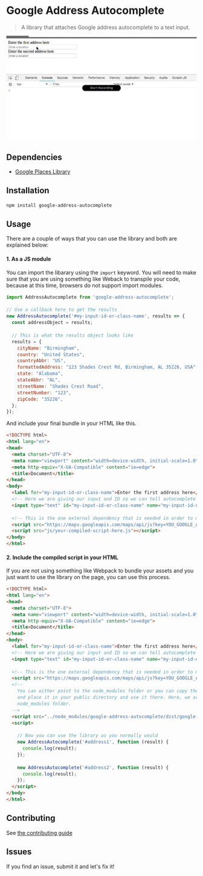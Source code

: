 # Google Address Autocomplete
> A library that attaches Google address autocomplete to a text input.

![screenshot](screenshot.gif)

## Dependencies
- [Google Places Library](https://maps.googleapis.com/maps/api/js?key=YOU_GOOGLE_API_KEY_GOES_HERE&libraries=places)

## Installation
```bash
npm install google-address-autocomplete
```

## Usage
There are a couple of ways that you can use the library and both are explained below:

#### 1. As a JS module
You can import the libarary using the `import` keyword. You will need to make sure that you are using something like Weback to transpile your code, because at this time, browsers do not support import modules.

```JavaScript
import AddressAutocomplete from 'google-address-autocomplete';

// Use a callback here to get the results
new AddressAutocomplete('#my-input-id-or-class-name', results => {
  const addressObject = results;

  // This is what the results object looks like
  results = {
    cityName: "Birmingham",
    country: "United States",
    countryAbbr: "US",
    formattedAddress: "123 Shades Crest Rd, Birmingham, AL 35226, USA",
    state: "Alabama",
    stateAbbr: "AL",
    streetName: "Shades Crest Road",
    streetNumber: "123",
    zipCode: "35226",
  };
});
```
And include your final bundle in your HTML like this.
```HTML
<!DOCTYPE html>
<html lang="en">
<head>
  <meta charset="UTF-8">
  <meta name="viewport" content="width=device-width, initial-scale=1.0">
  <meta http-equiv="X-UA-Compatible" content="ie=edge">
  <title>Document</title>
</head>
<body>
  <label for="my-input-id-or-class-name">Enter the first address here</label>
  <!-- Here we are giving our input and ID so we can tell autocomplete where to work -->
  <input type="text" id="my-input-id-or-class-name" name="my-input-id-or-class-name" />

  <!-- This is the one external dependency that is needed in order to make this package work -->
  <script src="https://maps.googleapis.com/maps/api/js?key=YOU_GOOGLE_API_KEY_GOES_HERE&libraries=places"></script>
  <script src="js/your-compiled-script-here.js"></script>
</body>
</html>
```

#### 2. Include the compiled script in your HTML
If you are not using something like Webpack to bundle your assets and you just want to use the library on the page, you can use this process.
```HTML
<!DOCTYPE html>
<html lang="en">
<head>
  <meta charset="UTF-8">
  <meta name="viewport" content="width=device-width, initial-scale=1.0">
  <meta http-equiv="X-UA-Compatible" content="ie=edge">
  <title>Document</title>
</head>
<body>
  <label for="my-input-id-or-class-name">Enter the first address here</label>
  <!-- Here we are giving our input and ID so we can tell autocomplete where to work -->
  <input type="text" id="my-input-id-or-class-name" name="my-input-id-or-class-name" />

  <!-- This is the one external dependency that is needed in order to make this package work -->
  <script src="https://maps.googleapis.com/maps/api/js?key=YOU_GOOGLE_API_KEY_GOES_HERE&libraries=places"></script>
  <!-- 
    You can either point to the node_modules folder or you can copy the file from the node_modules 
    and place it in your public directory and use it there. Here, we are pointing to the
    node_modules folder.
  -->
  <script src="../node_modules/google-address-autocomplete/dist/google-address-autocomplete.min.js"></script>
  <script>
    
    // Now you can use the library as you normally would
    new AddressAutocomplete('#address1', function (result) {
      console.log(result);
    });

    new AddressAutocomplete('#address2', function (result) {
      console.log(result);
    });
  </script>
</body>
</html>
```

## Contributing
See [the contributing guide](./CONTRIBUTING.md)

## Issues
If you find an issue, submit it and let's fix it!